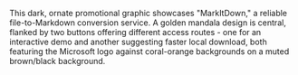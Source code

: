 This dark, ornate promotional graphic showcases "MarkItDown," a reliable file-to-Markdown conversion service. A golden mandala design is central, flanked by two buttons offering different access routes - one for an interactive demo and another suggesting faster local download, both featuring the Microsoft logo against coral-orange backgrounds on a muted brown/black background.